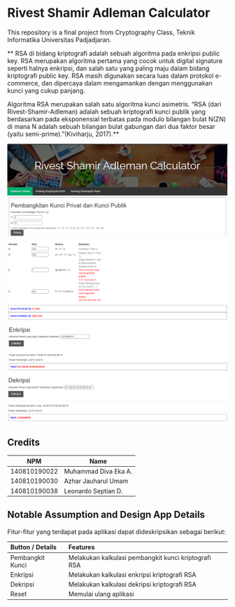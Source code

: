# Rivest Shamir Adleman Calculator

This repository is a final project from Cryptography  Class, Teknik Informatika Universitas Padjadjaran. 

** RSA di bidang kriptografi adalah sebuah algoritma pada enkripsi public key. RSA merupakan algoritma pertama yang cocok untuk digital signature seperti halnya enkripsi, dan salah satu yang paling maju dalam bidang kriptografi public key. RSA masih digunakan secara luas dalam protokol e-commerce, dan dipercaya dalam mengamankan dengan menggunakan kunci yang cukup panjang. 

Algoritma RSA merupakan salah satu algoritma kunci asimetris. “RSA (dari Rivest-Shamir-Adleman) adalah sebuah kriptografi kunci publik yang berdasarkan pada eksponensial terbatas pada modulo bilangan bulat N(ZN) di mana N adalah sebuah bilangan bulat gabungan dari dua faktor besar (yaitu semi-prime).”(Kiviharju, 2017).**

![GUI](img/Tampilan1.PNG) 
![GUI2](img/Tampilan2.PNG)
![GUI3](img/Tampilan3.PNG)
![GUI4](img/Tampilan4.PNG)

## Credits
| NPM           | Name        |
| ------------- |-------------|
| 140810190022  | Muhammad Diva Eka A.    |
| 140810190030  | Azhar Jauharul Umam    |
| 140810190038  | Leonardo Septian D. |
## Notable Assumption and Design App Details

Fitur-fitur yang terdapat pada aplikasi dapat dideskripsikan sebagai berikut:

Button / Details     | Features   
:---------         | :----- 
Pembangkit Kunci   |  Melakukan kalkulasi pembangkit kunci kriptografi RSA
Enkripsi           |  Melakukan kalkulasi enkripsi kriptografi RSA
Dekripsi           |  Melakukan kalkulasi dekripsi kriptografi RSA
Reset              |  Memulai ulang aplikasi